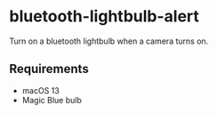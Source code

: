# bluetooth-lightbulb-alert

Turn on a bluetooth lightbulb when a camera turns on.

## Requirements

- macOS 13
- Magic Blue bulb
